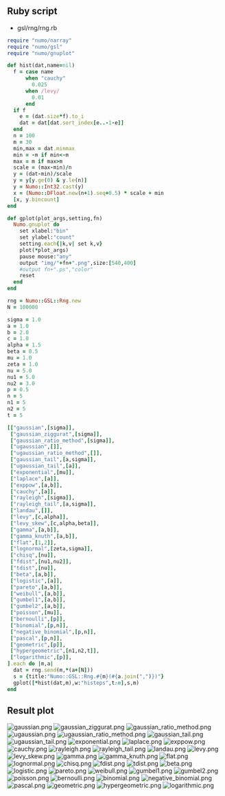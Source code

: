 ## Ruby script

* gsl/rng/rng.rb

```ruby
require "numo/narray"
require "numo/gsl"
require "numo/gnuplot"

def hist(dat,name=nil)
  f = case name
      when "cauchy"
        0.025
      when /levy/
        0.01
      end
  if f
    e = (dat.size*f).to_i
    dat = dat[dat.sort_index[e..-1-e]]
  end
  n = 100
  m = 30
  min,max = dat.minmax
  min = -m if min<-m
  max = m if max>m
  scale = (max-min)/n
  y = (dat-min)/scale
  y = y[y.ge(0) & y.le(n)]
  y = Numo::Int32.cast(y)
  x = (Numo::DFloat.new(n+1).seq+0.5) * scale + min
  [x, y.bincount]
end

def gplot(plot_args,setting,fn)
  Numo.gnuplot do
    set xlabel:"bin"
    set ylabel:"count"
    setting.each{|k,v| set k,v}
    plot(*plot_args)
    pause mouse:"any"
    output "img/"+fn+".png",size:[540,400]
    #output fn+".ps","color"
    reset
  end
end

rng = Numo::GSL::Rng.new
N = 100000

sigma = 1.0
a = 1.0
b = 2.0
c = 1.0
alpha = 1.5
beta = 0.5
mu = 1.0
zeta = 1.0
nu = 5.0
nu1 = 5.0
nu2 = 3.0
p = 0.5
n = 5
n1 = 5
n2 = 5
t = 5

[["gaussian",[sigma]],
 ["gaussian_ziggurat",[sigma]],
 ["gaussian_ratio_method",[sigma]],
 ["ugaussian",[]],
 ["ugaussian_ratio_method",[]],
 ["gaussian_tail",[a,sigma]],
 ["ugaussian_tail",[a]],
 ["exponential",[mu]],
 ["laplace",[a]],
 ["exppow",[a,b]],
 ["cauchy",[a]],
 ["rayleigh",[sigma]],
 ["rayleigh_tail",[a,sigma]],
 ["landau",[]],
 ["levy",[c,alpha]],
 ["levy_skew",[c,alpha,beta]],
 ["gamma",[a,b]],
 ["gamma_knuth",[a,b]],
 ["flat",[1,2]],
 ["lognormal",[zeta,sigma]],
 ["chisq",[nu]],
 ["fdist",[nu1,nu2]],
 ["tdist",[nu]],
 ["beta",[a,b]],
 ["logistic",[a]],
 ["pareto",[a,b]],
 ["weibull",[a,b]],
 ["gumbel1",[a,b]],
 ["gumbel2",[a,b]],
 ["poisson",[mu]],
 ["bernoulli",[p]],
 ["binomial",[p,n]],
 ["negative_binomial",[p,n]],
 ["pascal",[p,n]],
 ["geometric",[p]],
 ["hypergeometric",[n1,n2,t]],
 ["logarithmic",[p]],
].each do |m,a|
  dat = rng.send(m,*(a+[N]))
  s = {title:"Numo::GSL::Rng.#{m}(#{a.join(",")})"}
  gplot([*hist(dat,m),w:"histeps",t:m],s,m)
end

```
## Result plot
![gaussian.png](https://raw.githubusercontent.com/ruby-numo/numo-gnuplot-demo/master/gsl/rng/img/gaussian.png)
![gaussian_ziggurat.png](https://raw.githubusercontent.com/ruby-numo/numo-gnuplot-demo/master/gsl/rng/img/gaussian_ziggurat.png)
![gaussian_ratio_method.png](https://raw.githubusercontent.com/ruby-numo/numo-gnuplot-demo/master/gsl/rng/img/gaussian_ratio_method.png)
![ugaussian.png](https://raw.githubusercontent.com/ruby-numo/numo-gnuplot-demo/master/gsl/rng/img/ugaussian.png)
![ugaussian_ratio_method.png](https://raw.githubusercontent.com/ruby-numo/numo-gnuplot-demo/master/gsl/rng/img/ugaussian_ratio_method.png)
![gaussian_tail.png](https://raw.githubusercontent.com/ruby-numo/numo-gnuplot-demo/master/gsl/rng/img/gaussian_tail.png)
![ugaussian_tail.png](https://raw.githubusercontent.com/ruby-numo/numo-gnuplot-demo/master/gsl/rng/img/ugaussian_tail.png)
![exponential.png](https://raw.githubusercontent.com/ruby-numo/numo-gnuplot-demo/master/gsl/rng/img/exponential.png)
![laplace.png](https://raw.githubusercontent.com/ruby-numo/numo-gnuplot-demo/master/gsl/rng/img/laplace.png)
![exppow.png](https://raw.githubusercontent.com/ruby-numo/numo-gnuplot-demo/master/gsl/rng/img/exppow.png)
![cauchy.png](https://raw.githubusercontent.com/ruby-numo/numo-gnuplot-demo/master/gsl/rng/img/cauchy.png)
![rayleigh.png](https://raw.githubusercontent.com/ruby-numo/numo-gnuplot-demo/master/gsl/rng/img/rayleigh.png)
![rayleigh_tail.png](https://raw.githubusercontent.com/ruby-numo/numo-gnuplot-demo/master/gsl/rng/img/rayleigh_tail.png)
![landau.png](https://raw.githubusercontent.com/ruby-numo/numo-gnuplot-demo/master/gsl/rng/img/landau.png)
![levy.png](https://raw.githubusercontent.com/ruby-numo/numo-gnuplot-demo/master/gsl/rng/img/levy.png)
![levy_skew.png](https://raw.githubusercontent.com/ruby-numo/numo-gnuplot-demo/master/gsl/rng/img/levy_skew.png)
![gamma.png](https://raw.githubusercontent.com/ruby-numo/numo-gnuplot-demo/master/gsl/rng/img/gamma.png)
![gamma_knuth.png](https://raw.githubusercontent.com/ruby-numo/numo-gnuplot-demo/master/gsl/rng/img/gamma_knuth.png)
![flat.png](https://raw.githubusercontent.com/ruby-numo/numo-gnuplot-demo/master/gsl/rng/img/flat.png)
![lognormal.png](https://raw.githubusercontent.com/ruby-numo/numo-gnuplot-demo/master/gsl/rng/img/lognormal.png)
![chisq.png](https://raw.githubusercontent.com/ruby-numo/numo-gnuplot-demo/master/gsl/rng/img/chisq.png)
![fdist.png](https://raw.githubusercontent.com/ruby-numo/numo-gnuplot-demo/master/gsl/rng/img/fdist.png)
![tdist.png](https://raw.githubusercontent.com/ruby-numo/numo-gnuplot-demo/master/gsl/rng/img/tdist.png)
![beta.png](https://raw.githubusercontent.com/ruby-numo/numo-gnuplot-demo/master/gsl/rng/img/beta.png)
![logistic.png](https://raw.githubusercontent.com/ruby-numo/numo-gnuplot-demo/master/gsl/rng/img/logistic.png)
![pareto.png](https://raw.githubusercontent.com/ruby-numo/numo-gnuplot-demo/master/gsl/rng/img/pareto.png)
![weibull.png](https://raw.githubusercontent.com/ruby-numo/numo-gnuplot-demo/master/gsl/rng/img/weibull.png)
![gumbel1.png](https://raw.githubusercontent.com/ruby-numo/numo-gnuplot-demo/master/gsl/rng/img/gumbel1.png)
![gumbel2.png](https://raw.githubusercontent.com/ruby-numo/numo-gnuplot-demo/master/gsl/rng/img/gumbel2.png)
![poisson.png](https://raw.githubusercontent.com/ruby-numo/numo-gnuplot-demo/master/gsl/rng/img/poisson.png)
![bernoulli.png](https://raw.githubusercontent.com/ruby-numo/numo-gnuplot-demo/master/gsl/rng/img/bernoulli.png)
![binomial.png](https://raw.githubusercontent.com/ruby-numo/numo-gnuplot-demo/master/gsl/rng/img/binomial.png)
![negative_binomial.png](https://raw.githubusercontent.com/ruby-numo/numo-gnuplot-demo/master/gsl/rng/img/negative_binomial.png)
![pascal.png](https://raw.githubusercontent.com/ruby-numo/numo-gnuplot-demo/master/gsl/rng/img/pascal.png)
![geometric.png](https://raw.githubusercontent.com/ruby-numo/numo-gnuplot-demo/master/gsl/rng/img/geometric.png)
![hypergeometric.png](https://raw.githubusercontent.com/ruby-numo/numo-gnuplot-demo/master/gsl/rng/img/hypergeometric.png)
![logarithmic.png](https://raw.githubusercontent.com/ruby-numo/numo-gnuplot-demo/master/gsl/rng/img/logarithmic.png)

